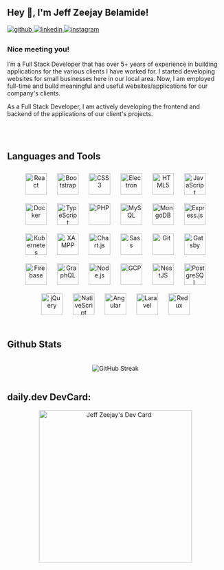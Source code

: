 ## Hey 👋, I'm Jeff Zeejay Belamide!  
  

<a href="https://github.com/zeejay09" rel="noreferrer" target="_blank">
<img src=https://img.shields.io/badge/github-%2324292e.svg?&style=for-the-badge&logo=github&logoColor=white alt=github style="margin-bottom: 5px;" />
</a>
<a href="https://linkedin.com/in/jeffzeejay" rel="noreferrer" target="_blank">
<img src=https://img.shields.io/badge/linkedin-%231E77B5.svg?&style=for-the-badge&logo=linkedin&logoColor=white alt=linkedin style="margin-bottom: 5px;" />
</a>
<a href="https://instagram.com/jeexpoy" rel="noreferrer" target="_blank">
<img src=https://img.shields.io/badge/instagram-%23000000.svg?&style=for-the-badge&logo=instagram&logoColor=white alt=instagram style="margin-bottom: 5px;" />
</a>  
  



### Nice meeting you!  
I’m a Full Stack Developer that has over 5+ years of experience in building applications for the various clients I have worked for. I started developing websites for small businesses here in our local area. Now, I am employed full-time and build meaningful and useful websites/applications for our company's clients.

As a Full Stack Developer, I am actively developing the frontend and backend of the applications of our client's projects.  
  

<br/>  


<!-- ## Rapidfire  
<table><tr><td valign="top" width="100%">

- 🔭 I’m currently working for [Symph](https://www.symph.co/)  
  

- 🌱 I’m currently learning React Native and GCP  
  

- ❓ Ask me about anything related to MERN stack and related technologies  
  

- ⚡ Fun fact: My hobby is playing Badminton and building Gunpla Kits.   


</td> -->
<!-- <td valign="top" width="50%">

<div align="center">
<img src="https://rishavanand.github.io/static/images/greetings.gif" align="center" style="width: 100%" /> -->
<!-- </div>   -->


<!-- </td></tr></table>   -->

<br/>  


## Languages and Tools  
<div align="center">  
<img style="margin: 10px" src="https://profilinator.rishav.dev/skills-assets/react-original-wordmark.svg" alt="React" height="50" />  
<img style="margin: 10px" src="https://profilinator.rishav.dev/skills-assets/bootstrap-plain.svg" alt="Bootstrap" height="50" />  
<img style="margin: 10px" src="https://profilinator.rishav.dev/skills-assets/css3-original-wordmark.svg" alt="CSS3" height="50" />  
<img style="margin: 10px" src="https://profilinator.rishav.dev/skills-assets/electron-original.svg" alt="Electron" height="50" />  
<img style="margin: 10px" src="https://profilinator.rishav.dev/skills-assets/html5-original-wordmark.svg" alt="HTML5" height="50" />  
<img style="margin: 10px" src="https://profilinator.rishav.dev/skills-assets/javascript-original.svg" alt="JavaScript" height="50" />  
<img style="margin: 10px" src="https://profilinator.rishav.dev/skills-assets/docker-original-wordmark.svg" alt="Docker" height="50" />  
<img style="margin: 10px" src="https://profilinator.rishav.dev/skills-assets/typescript-original.svg" alt="TypeScript" height="50" />  
<img style="margin: 10px" src="https://profilinator.rishav.dev/skills-assets/php-original.svg" alt="PHP" height="50" />  
<img style="margin: 10px" src="https://profilinator.rishav.dev/skills-assets/mysql-original-wordmark.svg" alt="MySQL" height="50" />  
<img style="margin: 10px" src="https://profilinator.rishav.dev/skills-assets/mongodb-original-wordmark.svg" alt="MongoDB" height="50" />  
<img style="margin: 10px" src="https://profilinator.rishav.dev/skills-assets/express-original-wordmark.svg" alt="Express.js" height="50" />  
<img style="margin: 10px" src="https://profilinator.rishav.dev/skills-assets/kubernetes-icon.svg" alt="Kubernetes" height="50" />  
<img style="margin: 10px" src="https://profilinator.rishav.dev/skills-assets/xampp.png" alt="XAMPP" height="50" />  
<img style="margin: 10px" src="https://profilinator.rishav.dev/skills-assets/logo-title.svg" alt="Chart.js" height="50" />  
<img style="margin: 10px" src="https://profilinator.rishav.dev/skills-assets/sass-original.svg" alt="Sass" height="50" />  
<img style="margin: 10px" src="https://profilinator.rishav.dev/skills-assets/git-scm-icon.svg" alt="Git" height="50" />  
<img style="margin: 10px" src="https://profilinator.rishav.dev/skills-assets/gatsby.png" alt="Gatsby" height="50" />  
<img style="margin: 10px" src="https://profilinator.rishav.dev/skills-assets/firebase.png" alt="Firebase" height="50" />  
<img style="margin: 10px" src="https://profilinator.rishav.dev/skills-assets/graphql.png" alt="GraphQL" height="50" />  
<img style="margin: 10px" src="https://profilinator.rishav.dev/skills-assets/nodejs-original-wordmark.svg" alt="Node.js" height="50" />  
<img style="margin: 10px" src="https://profilinator.rishav.dev/skills-assets/google_cloud-icon.svg" alt="GCP" height="50" />  
<img style="margin: 10px" src="https://profilinator.rishav.dev/skills-assets/nestjs.svg" alt="NestJS" height="50" />  
<img style="margin: 10px" src="https://profilinator.rishav.dev/skills-assets/postgresql-original-wordmark.svg" alt="PostgreSQL" height="50" />  
<img style="margin: 10px" src="https://profilinator.rishav.dev/skills-assets/jquery.png" alt="jQuery" height="50" />  
<img style="margin: 10px" src="https://profilinator.rishav.dev/skills-assets/nativescript.png" alt="NativeScript" height="50" />  
<img style="margin: 10px" src="https://profilinator.rishav.dev/skills-assets/angularjs-original.svg" alt="Angular" height="50" />  
<img style="margin: 10px" src="https://profilinator.rishav.dev/skills-assets/laravel-plain-wordmark.svg" alt="Laravel" height="50" />  
<img style="margin: 10px" src="https://profilinator.rishav.dev/skills-assets/redux-original.svg" alt="Redux" height="50" />  
</div>  

<br/>  

## Github Stats
<!-- <table width="100%"><tr><td valign="top" width="50%"> -->

<!-- <div align="center">
<img src="https://github-readme-stats.vercel.app/api?username=zeejay09&show_icons=true&count_private=true&hide_border=true" align="center" alt="zeejay09" />
</div> -->
<!-- </td><td valign="top" width="50%">
<img src="https://github-readme-stats.vercel.app/api/top-langs/?username=zeejay09&hide_border=true&layout=compact" align="left" style="width: 100%" />
</td></tr></table>  -->

<br />

<div align="center">
  <img src="https://github-readme-streak-stats-hp66paks8.vercel.app?user=zeejay09" alt="GitHub Streak" />
</div>

<br />

<!---
zeejay09/zeejay09 is a ✨ special ✨ repository because its `README.md` (this file) appears on your GitHub profile.
You can click the Preview link to take a look at your changes.
--->
## daily.dev DevCard:

<div align="center">
<a href="https://app.daily.dev/zeejay09"><img src="https://api.daily.dev/devcards/v2/rGEZ1sZ2oVccexIgN8gqC.png?r=rty&type=default" width="356" alt="Jeff Zeejay's Dev Card"/></a>
</div>
